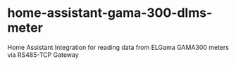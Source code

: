 # home-assistant-gama-300-dlms-meter
Home Assistant Integration for reading data from ELGama GAMA300 meters via RS485-TCP Gateway
